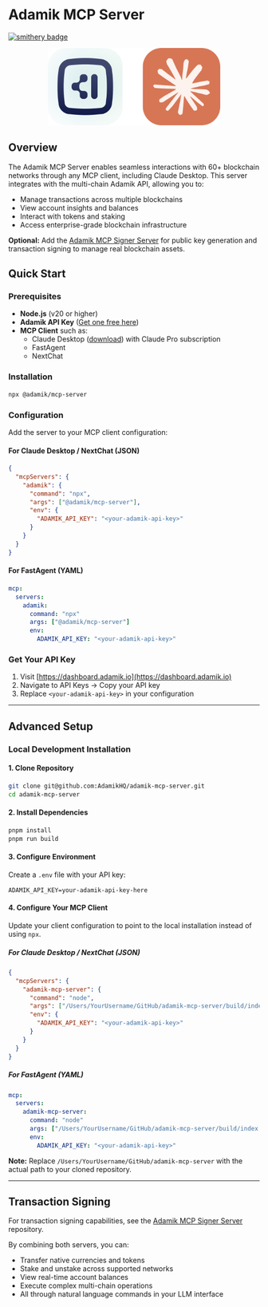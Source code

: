 # Adamik MCP Server

[![smithery badge](https://smithery.ai/badge/@AdamikHQ/adamik-mcp-server)](https://smithery.ai/server/@AdamikHQ/adamik-mcp-server)

<p align="center">
  <img src="logo.svg" alt="Adamik Logo" width="346" height="155"/>
</p>

## Overview

The Adamik MCP Server enables seamless interactions with 60+ blockchain networks through any MCP client, including Claude Desktop. This server integrates with the multi-chain Adamik API, allowing you to:

- Manage transactions across multiple blockchains
- View account insights and balances
- Interact with tokens and staking
- Access enterprise-grade blockchain infrastructure

**Optional:** Add the [Adamik MCP Signer Server](https://github.com/AdamikHQ/signer-mcp-server) for public key generation and transaction signing to manage real blockchain assets.

## Quick Start

### Prerequisites

- **Node.js** (v20 or higher)
- **Adamik API Key** ([Get one free here](https://adamik.io/))
- **MCP Client** such as:
  - Claude Desktop ([download](https://claude.ai/download)) with Claude Pro subscription
  - FastAgent
  - NextChat

### Installation

```bash
npx @adamik/mcp-server
```

### Configuration

Add the server to your MCP client configuration:

#### For Claude Desktop / NextChat (JSON)

```json
{
  "mcpServers": {
    "adamik": {
      "command": "npx",
      "args": ["@adamik/mcp-server"],
      "env": {
        "ADAMIK_API_KEY": "<your-adamik-api-key>"
      }
    }
  }
}
```

#### For FastAgent (YAML)

```yaml
mcp:
  servers:
    adamik:
      command: "npx"
      args: ["@adamik/mcp-server"]
      env:
        ADAMIK_API_KEY: "<your-adamik-api-key>"
```

### Get Your API Key

1. Visit [https://dashboard.adamik.io](https://dashboard.adamik.io)
2. Navigate to API Keys → Copy your API key
3. Replace `<your-adamik-api-key>` in your configuration

---

## Advanced Setup

### Local Development Installation

#### 1. Clone Repository

```bash
git clone git@github.com:AdamikHQ/adamik-mcp-server.git
cd adamik-mcp-server
```

#### 2. Install Dependencies

```bash
pnpm install
pnpm run build
```

#### 3. Configure Environment

Create a `.env` file with your API key:

```env
ADAMIK_API_KEY=your-adamik-api-key-here
```

#### 4. Configure Your MCP Client

Update your client configuration to point to the local installation instead of using `npx`.

##### For Claude Desktop / NextChat (JSON)

```json
{
  "mcpServers": {
    "adamik-mcp-server": {
      "command": "node",
      "args": ["/Users/YourUsername/GitHub/adamik-mcp-server/build/index.js"],
      "env": {
        "ADAMIK_API_KEY": "<your-adamik-api-key>"
      }
    }
  }
}
```

##### For FastAgent (YAML)

```yaml
mcp:
  servers:
    adamik-mcp-server:
      command: "node"
      args: ["/Users/YourUsername/GitHub/adamik-mcp-server/build/index.js"]
      env:
        ADAMIK_API_KEY: "<your-adamik-api-key>"
```

**Note:** Replace `/Users/YourUsername/GitHub/adamik-mcp-server` with the actual path to your cloned repository.

---

## Transaction Signing

For transaction signing capabilities, see the [Adamik MCP Signer Server](https://github.com/AdamikHQ/signer-mcp-server) repository.

By combining both servers, you can:

- Transfer native currencies and tokens
- Stake and unstake across supported networks
- View real-time account balances
- Execute complex multi-chain operations
- All through natural language commands in your LLM interface
